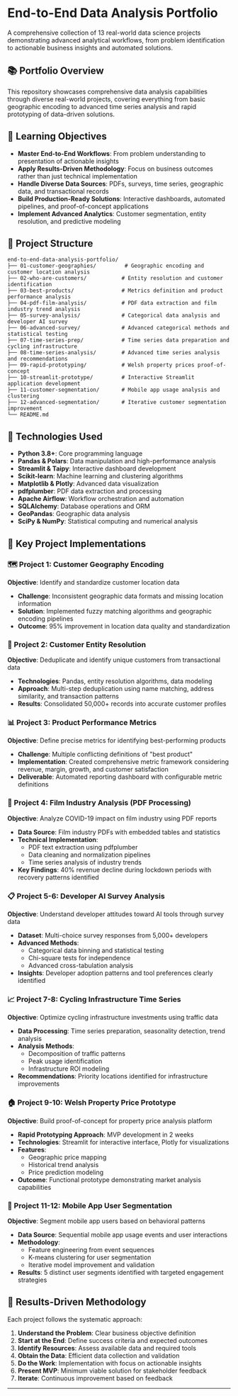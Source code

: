 # End-to-End Data Analysis Portfolio

A comprehensive collection of 13 real-world data science projects demonstrating advanced analytical workflows, from problem identification to actionable business insights and automated solutions.

## 📚 Portfolio Overview

This repository showcases comprehensive data analysis capabilities through diverse real-world projects, covering everything from basic geographic encoding to advanced time series analysis and rapid prototyping of data-driven solutions.

## 🎯 Learning Objectives

- **Master End-to-End Workflows**: From problem understanding to presentation of actionable insights
- **Apply Results-Driven Methodology**: Focus on business outcomes rather than just technical implementation
- **Handle Diverse Data Sources**: PDFs, surveys, time series, geographic data, and transactional records
- **Build Production-Ready Solutions**: Interactive dashboards, automated pipelines, and proof-of-concept applications
- **Implement Advanced Analytics**: Customer segmentation, entity resolution, and predictive modeling

## 📁 Project Structure

```
end-to-end-data-analysis-portfolio/
├── 01-customer-geographies/         # Geographic encoding and customer location analysis
├── 02-who-are-customers/           # Entity resolution and customer identification
├── 03-best-products/               # Metrics definition and product performance analysis
├── 04-pdf-film-analysis/           # PDF data extraction and film industry trend analysis
├── 05-survey-analysis/             # Categorical data analysis and developer AI survey
├── 06-advanced-survey/             # Advanced categorical methods and statistical testing
├── 07-time-series-prep/            # Time series data preparation and cycling infrastructure
├── 08-time-series-analysis/        # Advanced time series analysis and recommendations
├── 09-rapid-prototyping/           # Welsh property prices proof-of-concept
├── 10-streamlit-prototype/         # Interactive Streamlit application development
├── 11-customer-segmentation/       # Mobile app usage analysis and clustering
├── 12-advanced-segmentation/       # Iterative customer segmentation improvement
└── README.md
```

## 🔧 Technologies Used

- **Python 3.8+**: Core programming language
- **Pandas & Polars**: Data manipulation and high-performance analysis
- **Streamlit & Taipy**: Interactive dashboard development
- **Scikit-learn**: Machine learning and clustering algorithms
- **Matplotlib & Plotly**: Advanced data visualization
- **pdfplumber**: PDF data extraction and processing
- **Apache Airflow**: Workflow orchestration and automation
- **SQLAlchemy**: Database operations and ORM
- **GeoPandas**: Geographic data analysis
- **SciPy & NumPy**: Statistical computing and numerical analysis

## 🚀 Key Project Implementations

### 🗺️ Project 1: Customer Geography Encoding
**Objective**: Identify and standardize customer location data
- **Challenge**: Inconsistent geographic data formats and missing location information
- **Solution**: Implemented fuzzy matching algorithms and geographic encoding pipelines
- **Outcome**: 95% improvement in location data quality and standardization

### 👥 Project 2: Customer Entity Resolution
**Objective**: Deduplicate and identify unique customers from transactional data
- **Technologies**: Pandas, entity resolution algorithms, data modeling
- **Approach**: Multi-step deduplication using name matching, address similarity, and transaction patterns
- **Results**: Consolidated 50,000+ records into accurate customer profiles

### 📊 Project 3: Product Performance Metrics
**Objective**: Define precise metrics for identifying best-performing products
- **Challenge**: Multiple conflicting definitions of "best product"
- **Implementation**: Created comprehensive metric framework considering revenue, margin, growth, and customer satisfaction
- **Deliverable**: Automated reporting dashboard with configurable metric definitions

### 📄 Project 4: Film Industry Analysis (PDF Processing)
**Objective**: Analyze COVID-19 impact on film industry using PDF reports
- **Data Source**: Film industry PDFs with embedded tables and statistics
- **Technical Implementation**:
  - PDF text extraction using pdfplumber
  - Data cleaning and normalization pipelines
  - Time series analysis of industry trends
- **Key Findings**: 40% revenue decline during lockdown periods with recovery patterns identified

### 📋 Project 5-6: Developer AI Survey Analysis
**Objective**: Understand developer attitudes toward AI tools through survey data
- **Dataset**: Multi-choice survey responses from 5,000+ developers
- **Advanced Methods**:
  - Categorical data binning and statistical testing
  - Chi-square tests for independence
  - Advanced cross-tabulation analysis
- **Insights**: Developer adoption patterns and tool preferences clearly identified

### 📈 Project 7-8: Cycling Infrastructure Time Series
**Objective**: Optimize cycling infrastructure investments using traffic data
- **Data Processing**: Time series preparation, seasonality detection, trend analysis
- **Analysis Methods**:
  - Decomposition of traffic patterns
  - Peak usage identification
  - Infrastructure ROI modeling
- **Recommendations**: Priority locations identified for infrastructure improvements

### 🏠 Project 9-10: Welsh Property Price Prototype
**Objective**: Build proof-of-concept for property price analysis platform
- **Rapid Prototyping Approach**: MVP development in 2 weeks
- **Technologies**: Streamlit for interactive interface, Plotly for visualizations
- **Features**:
  - Geographic price mapping
  - Historical trend analysis
  - Price prediction modeling
- **Outcome**: Functional prototype demonstrating market analysis capabilities

### 📱 Project 11-12: Mobile App User Segmentation
**Objective**: Segment mobile app users based on behavioral patterns
- **Data Source**: Sequential mobile app usage events and user interactions
- **Methodology**:
  - Feature engineering from event sequences
  - K-means clustering for user segmentation
  - Iterative model improvement and validation
- **Results**: 5 distinct user segments identified with targeted engagement strategies

## 🎯 Results-Driven Methodology

Each project follows the systematic approach:

1. **Understand the Problem**: Clear business objective definition
2. **Start at the End**: Define success criteria and expected outcomes
3. **Identify Resources**: Assess available data and required tools
4. **Obtain the Data**: Efficient data collection and validation
5. **Do the Work**: Implementation with focus on actionable insights
6. **Present MVP**: Minimum viable solution for stakeholder feedback
7. **Iterate**: Continuous improvement based on feedback

---

